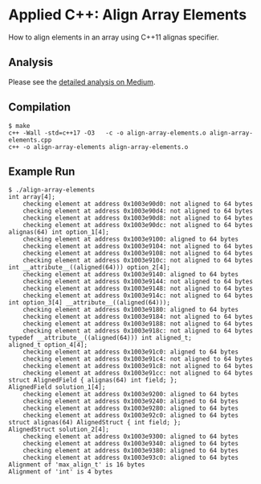 # Applied C++: Align Array Elements
How to align elements in an array using C++11 alignas specifier.

## Analysis
Please see the [detailed analysis on Medium](https://medium.com/applied/applied-c-align-array-elements-32af40a768ee).

## Compilation
	$ make
	c++ -Wall -std=c++17 -O3   -c -o align-array-elements.o align-array-elements.cpp
	c++ -o align-array-elements align-array-elements.o

## Example Run
	$ ./align-array-elements
	int array[4];
		checking element at address 0x1003e90d0: not aligned to 64 bytes
		checking element at address 0x1003e90d4: not aligned to 64 bytes
		checking element at address 0x1003e90d8: not aligned to 64 bytes
		checking element at address 0x1003e90dc: not aligned to 64 bytes
	alignas(64) int option_1[4];
		checking element at address 0x1003e9100: aligned to 64 bytes
		checking element at address 0x1003e9104: not aligned to 64 bytes
		checking element at address 0x1003e9108: not aligned to 64 bytes
		checking element at address 0x1003e910c: not aligned to 64 bytes
	int __attribute__((aligned(64))) option_2[4];
		checking element at address 0x1003e9140: aligned to 64 bytes
		checking element at address 0x1003e9144: not aligned to 64 bytes
		checking element at address 0x1003e9148: not aligned to 64 bytes
		checking element at address 0x1003e914c: not aligned to 64 bytes
	int option_3[4] __attribute__((aligned(64)));
		checking element at address 0x1003e9180: aligned to 64 bytes
		checking element at address 0x1003e9184: not aligned to 64 bytes
		checking element at address 0x1003e9188: not aligned to 64 bytes
		checking element at address 0x1003e918c: not aligned to 64 bytes
	typedef __attribute__((aligned(64))) int aligned_t;
	aligned_t option_4[4];
		checking element at address 0x1003e91c0: aligned to 64 bytes
		checking element at address 0x1003e91c4: not aligned to 64 bytes
		checking element at address 0x1003e91c8: not aligned to 64 bytes
		checking element at address 0x1003e91cc: not aligned to 64 bytes
	struct AlignedField { alignas(64) int field; };
	AlignedField solution_1[4];
		checking element at address 0x1003e9200: aligned to 64 bytes
		checking element at address 0x1003e9240: aligned to 64 bytes
		checking element at address 0x1003e9280: aligned to 64 bytes
		checking element at address 0x1003e92c0: aligned to 64 bytes
	struct alignas(64) AlignedStruct { int field; };
	AlignedStruct solution_2[4];
		checking element at address 0x1003e9300: aligned to 64 bytes
		checking element at address 0x1003e9340: aligned to 64 bytes
		checking element at address 0x1003e9380: aligned to 64 bytes
		checking element at address 0x1003e93c0: aligned to 64 bytes
	Alignment of 'max_align_t' is 16 bytes
	Alignment of 'int' is 4 bytes
